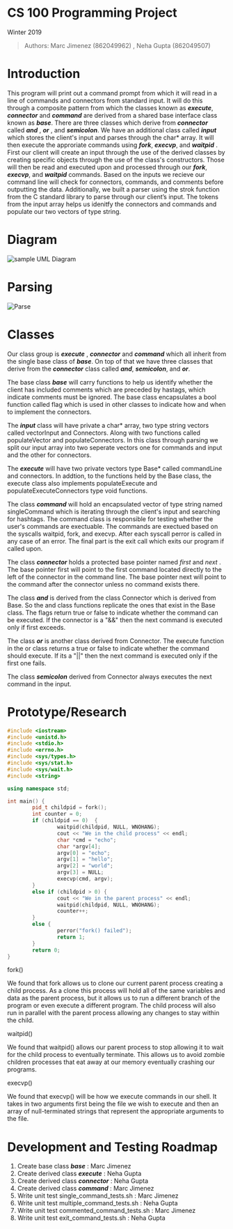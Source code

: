# CS 100 Programming Project
 Winter 2019 
 
> Authors: Marc Jimenez (862049962) , Neha Gupta (862049507)

# Introduction

This program will print out a command prompt from which it will read in a line of commands and connectors from standard input. It will do this through a composite pattern from which the classes known as **_execute_**, **_connector_** and **_command_** are derived from a shared base interface class known as **_base_**. There are three classes which derive from **_connector_** called **_and_** , **_or_** , and **_semicolon_**. We have an additional class called **_input_** which stores the client's input and parses through the char* array. It will then execute the approriate commands using **_fork_**, **_execvp_**, and **_waitpid_** . First our client will create an input through the use of the derived classes by creating specific objects through the use of the class's constructors. Those will then be read and executed upon and processed through our **_fork_**, **_execvp_**, and **_waitpid_** commands. Based on the inputs we recieve our command line will check for connectors, commands, and comments before outputting the data. Additionally, we built a parser using the strok function from the C standard library to parse through our client’s input. The tokens from the input array helps us idenitfy the connectors and commands and populate our two vectors of type string. 

# Diagram

![sample UML Diagram](https://github.com/cs100/assignment-marc-jimenez-neha-gupta/blob/master/images/Assignment2Uml.jpeg)

# Parsing

![Parse](https://github.com/cs100/assignment-marc-jimenez-neha-gupta/blob/master/images/parse.jpeg)

# Classes

Our class group is **_execute_** , **_connector_** and **_command_** which all inherit from the single base class of **_base_**. On top of that we have three classes that derive from the **_connector_** class called **_and_**, **_semicolon_**, and **_or_**. 

The base class **_base_** will carry functions to help us identify whether the client has included comments which are preceded by hastags, which indicate comments must be ignored. The base class encapsulates a bool function called flag which is used in other classes to indicate how and when to implement the connectors. 

The **_input_** class will have private a char* array, two type string vectors called vectorInput and Connectors. Along with two functions called populateVector and populateConnectors. In this class through parsing we split our input array into two seperate vectors one for commands and input and the other for connectors. 
 
The **_execute_** will have two private vectors type Base* called commandLine and connectors. In addtion, to the functions held by the Base class, the execute class also implements populateExecute and populateExecuteConnectors type void functions. 

The class **_command_** will hold an encapsulated vector of type string named singleCommand which is iterating through the client's input and searching for hashtags. The command class is responsible for testing whether the user's commands are exectuable. The commands are exectued based on the syscalls waitpid, fork, and execvp. After each syscall perror is called in any case of an error. The final part is the exit call which exits our program if called upon.

The class **_connector_** holds a protected base pointer named _first_ and _next_ . The base pointer first will point to the first command located directly to the left of the connector in the command line. The base pointer next will point to the command after the connector unless no command exists there. 

The class **_and_** is derived from the class Connector which is derived from Base. So the and class functions replicate the ones that exist in the Base class. The flags return true or false to indicate whether the command can be executed. If the connector is a "&&" then the next command is executed only if first exceeds. 

The class **_or_** is another class derived from Connector. The execute function in the or class returns a true or false to indicate whether the command should execute. If its a "||" then the next command is executed only if the first one fails.

The class **_semicolon_** derived from Connector always executes the next command in the input. 

# Prototype/Research

```C++
#include <iostream>
#include <unistd.h>
#include <stdio.h>
#include <errno.h>
#include <sys/types.h>
#include <sys/stat.h>
#include <sys/wait.h>
#include <string>

using namespace std;

int main() {
        pid_t childpid = fork();
        int counter = 0;
        if (childpid == 0)  {
                waitpid(childpid, NULL, WNOHANG);
                cout << "We in the child process" << endl;
                char *cmd = "echo";
                char *argv[4];
                argv[0] = "echo";
                argv[1] = "hello";
                argv[2] = "world";
                argv[3] = NULL;
                execvp(cmd, argv);
        }
        else if (childpid > 0) {
                cout << "We in the parent process" << endl;
                waitpid(childpid, NULL, WNOHANG);
                counter++;
        }
        else {
                perror("fork() failed");
                return 1;
        }
        return 0;
}
```
fork()

We found that fork allows us to clone our current parent process creating a child process. As a clone this process will hold all of the same variables and data as the parent process, but it allows us to run a different branch of the program or even execute a different program. The child process will also run in parallel with the parent process allowing any changes to stay within the child.

waitpid()

We found that waitpid() allows our parent process to stop allowing it to wait for the child process to eventually terminate. This allows us to avoid zombie children processes that eat away at our memory eventually crashing our programs.

execvp()

We found that execvp() will be how we execute commands in our shell. It takes in two arguments first being the file we wish to execute and then an array of null-terminated strings that represent the appropriate arguments to the file. 



# Development and Testing Roadmap

1. Create base class **_base_** : Marc Jimenez
2. Create derived class **_execute_** : Neha Gupta
3. Create derived class **_connector_** : Neha Gupta
4. Create derived class **_command_** : Marc Jimenez
5. Write unit test single_command_tests.sh : Marc Jimenez
6. Write unit test multiple_command_tests.sh : Neha Gupta
7. Write unit test commented_command_tests.sh : Marc Jimenez
8. Write unit test exit_command_tests.sh : Neha Gupta








